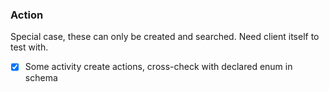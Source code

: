 ### Action

Special case, these can only be created and searched. Need client itself to test with.

- [x] Some activity create actions, cross-check with declared enum in schema
